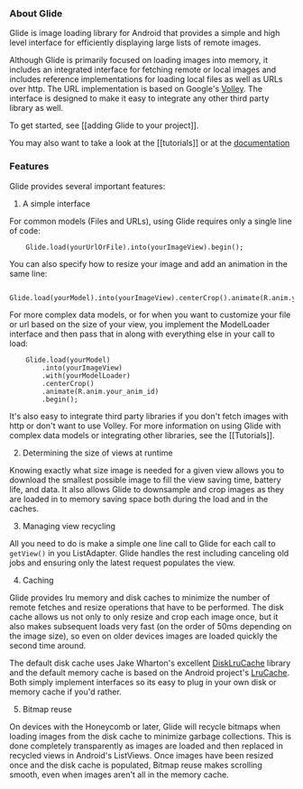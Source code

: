 ### About Glide

Glide is image loading library for Android that provides a simple and high level interface for efficiently displaying large lists of remote images. 

Although Glide is primarily focused on loading images into memory, it includes an integrated interface for fetching remote or local images and includes reference implementations for loading local files as well as URLs over http. The URL implementation is based on Google's [Volley](https://android.googlesource.com/platform/frameworks/volley/). The interface is designed to make it easy to integrate any other third party library as well.

To get started, see [[adding Glide to your project]].

You may also want to take a look at the [[tutorials]] or at the [documentation](http://bumptech.github.io/glide/docs/index.html)

### Features

Glide provides several important features:

1. A simple interface

  For common models (Files and URLs), using Glide requires only a single line of code:

        Glide.load(yourUrlOrFile).into(yourImageView).begin();

  You can also specify how to resize your image and add an animation in the same line:

        Glide.load(yourModel).into(yourImageView).centerCrop().animate(R.anim.your_anim_id).begin();

  For more complex data models, or for when you want to customize your file or url based on the size of your view, you implement the ModelLoader interface and then pass that in along with everything else in your call to load:

        Glide.load(yourModel)
            .into(yourImageView)
            .with(yourModelLoader)
            .centerCrop()
            .animate(R.anim.your_anim_id)
            .begin();
  
  It's also easy to integrate third party libraries if you don't fetch images with http or don't want to use Volley. For more information on using Glide with complex data models or integrating other libraries, see the [[Tutorials]].

2. Determining the size of views at runtime

  Knowing exactly what size image is needed for a given view allows you to download the smallest possible image to fill the view saving time, battery life, and data. It also allows Glide to downsample and crop images as they are loaded in to memory saving space both during the load and in the caches.

3. Managing view recycling 

  All you need to do is make a simple one line call to Glide for each call to `getView()` in you ListAdapter. Glide handles the rest including canceling old jobs and ensuring only the latest request populates the view.

4. Caching

  Glide provides lru memory and disk caches to minimize the number of remote fetches and resize operations that have to be performed. The disk cache allows us not only to only resize and crop each image once, but it also makes subsequent loads very fast (on the order of 50ms depending on the image size), so even on older devices images are loaded quickly the second time around.

  The default disk cache uses Jake Wharton's excellent [DiskLruCache](https://github.com/JakeWharton/DiskLruCache) library and the default memory cache is based on the Android project's [LruCache](http://developer.android.com/reference/android/support/v4/util/LruCache.html). Both simply implement interfaces so its easy to plug in your own disk or memory cache if you'd rather.

5. Bitmap reuse  

  On devices with the Honeycomb or later, Glide will recycle bitmaps when loading images from the disk cache to minimize garbage collections. This is done completely transparently as images are loaded and then replaced in recycled views in Android's ListViews. Once images have been resized once and the disk cache is populated, Bitmap reuse makes scrolling smooth, even when images aren't all in the memory cache.


  